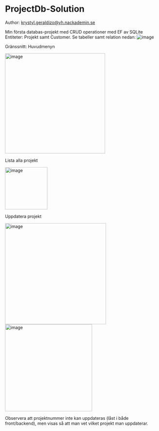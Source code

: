 # ProjectDb-Solution
Author: krystyl.geraldizo@yh.nackademin.se

Min första databas-projekt med CRUD operationer med EF av SQLite
Entiteter: Projekt samt Customer.
Se tabeller samt relation nedan:
![image](https://github.com/user-attachments/assets/f064baf5-5500-4720-8406-809c62f6fbb5)

Gränssnitt:
Huvudmenyn

<img width="329" alt="image" src="https://github.com/user-attachments/assets/43f9107d-a953-41c4-89f8-408585d620e7" />

Lista alla projekt

<img width="139" alt="image" src="https://github.com/user-attachments/assets/dd1eee29-97b4-445e-bc10-c3b65acae5ce" />

Uppdatera projekt

<img width="332" alt="image" src="https://github.com/user-attachments/assets/af66304f-19c8-478a-a0a7-a1e0953e551c" />

<img width="286" alt="image" src="https://github.com/user-attachments/assets/f69f079e-8d49-4438-9111-7ca2992e9b0c" />

Observera att projektnummer inte kan uppdateras (låst i både front/backend), men visas så att man vet vilket projekt man uppdaterar.

